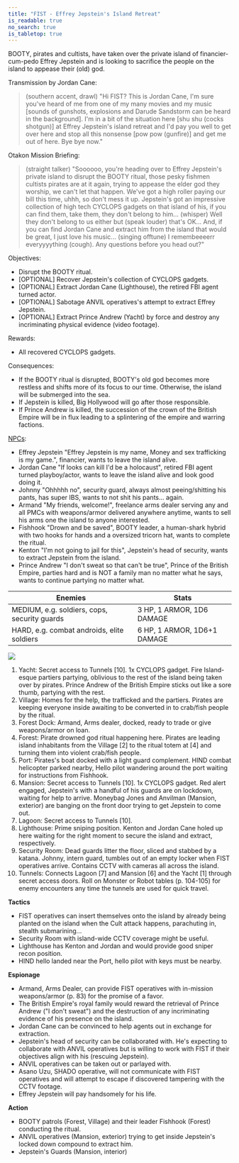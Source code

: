 ```yaml
---
title: "FIST - Effrey Jepstein's Island Retreat"
is_readable: true
no_search: true
is_tabletop: true
---
```


BOOTY, pirates and cultists, have taken over the private island of financier-cum-pedo Effrey Jepstein and is looking to sacrifice the people on the island to appease their (old) god.

<!--more-->

Transmission by Jordan Cane: 
> (southern accent, drawl) "Hi FIST? This is Jordan Cane, I'm sure you've heard of me from one of my many movies and my music [sounds of gunshots, explosions and Darude Sandstorm can be heard in the background]. I'm in a bit of the situation here [shu shu (cocks shotgun)] at Effrey Jepstein's island retreat and I'd pay you well to get over here and stop all this nonsense [pow pow (gunfire)] and get me out of here. Bye bye now."

Otakon Mission Briefing:
> (straight talker) "Soooooo, you're heading over to Effrey Jepstein's private island to disrupt the BOOTY ritual, those pesky fishmen cultists pirates are at it again, trying to appease the elder god they worship, we can't let that happen. We've got a high roller paying our bill this time, uhhh, so don't mess it up. Jepstein's got an impressive collection of high tech CYCLOPS gadgets on that island of his, if you can find them, take them, they don't belong to him... (whisper) Well they don't belong to us either but (speak louder) that's OK... And, if you can find Jordan Cane and extract him from the island that would be great, I just love his music... (singing offtune) I remembeeeerr everyyyything (cough). Any questions before you head out?"

Objectives:
- Disrupt the BOOTY ritual.
- [OPTIONAL] Recover Jepstein's collection of CYCLOPS gadgets.
- [OPTIONAL] Extract Jordan Cane (Lighthouse), the retired FBI agent turned actor.
- [OPTIONAL] Sabotage ANVIL operatives's attempt to extract Effrey Jepstein.
- [OPTIONAL] Extract Prince Andrew (Yacht) by force and destroy any incriminating physical evidence (video footage).

Rewards:
- All recovered CYCLOPS gadgets.

Consequences:
- If the BOOTY ritual is disrupted, BOOTY's old god becomes more restless and shifts more of its focus to our time. Otherwise, the island will be submerged into the sea.
- If Jepstein is killed, Big Hollywood will go after those responsible.
- If Prince Andrew is killed, the succession of the crown of the British Empire will be in flux leading to a splintering of the empire and warring factions.

[NPCs](/tabletop/fist/npcs):
- Effrey Jepstein "Effrey Jepstein is my name, Money and sex trafficking is my game.", financier, wants to leave the island alive.
- Jordan Cane "If looks can kill I'd be a holocaust", retired FBI agent turned playboy/actor, wants to leave the island alive and look good doing it.
- Johnny "Ohhhhh no", security guard, always almost peeing/shitting his pants, has super IBS, wants to not shit his pants... again.
- Armand "My friends, welcome!", freelance arms dealer serving any and all PMCs with weapons/armor delivered anywhere anytime, wants to sell his arms one the island to anyone interested.
- Fishhook "Drown and be saved", BOOTY leader, a human-shark hybrid with two hooks for hands and a oversized tricorn hat, wants to complete the ritual.
- Kenton "I'm not going to jail for this", Jepstein's head of security, wants to extract Jepstein from the island.
- Prince Andrew "I don't sweat so that can't be true", Prince of the British Empire, parties hard and is NOT a family man no matter what he says, wants to continue partying no matter what.

| Enemies | Stats |
| --- | --- |
| MEDIUM, e.g. soldiers, cops, security guards | 3 HP, 1 ARMOR, 1D6 DAMAGE |
| HARD, e.g. combat androids, elite soldiers | 6 HP, 1 ARMOR, 1D6+1 DAMAGE |


![](/img/tabletop/fist/island.jpg)

1. Yacht: Secret access to Tunnels [10]. 1x CYCLOPS gadget. Fire Island-esque partiers partying, oblivious to the rest of the island being taken over by pirates. Prince Andrew of the British Empire sticks out like a sore thumb, partying with the rest.
2. Village: Homes for the help, the trafficked and the partiers. Pirates are keeping everyone inside awaiting to be converted in to crab/fish people by the ritual. 
3. Forest Dock: Armand, Arms dealer, docked, ready to trade or give weapons/armor on loan.
4. Forest: Pirate drowned god ritual happening here. Pirates are leading island inhabitants from the Village [2] to the ritual totem at [4] and turning them into violent crab/fish people. 
5. Port: Pirates's boat docked with a light guard complement. HIND combat helicopter parked nearby, Hello pilot wandering around the port waiting for instructions from Fishhook. 
6. Mansion: Secret access to Tunnels [10]. 1x CYCLOPS gadget. Red alert engaged, Jepstein's with a handful of his guards are on lockdown, waiting for help to arrive. Moneybag Jones and Anvilman (Mansion, exterior) are banging on the front door trying to get Jepstein to come out.
7. Lagoon: Secret access to Tunnels [10]. 
8. Lighthouse: Prime sniping position. Kenton and Jordan Cane holed up here waiting for the right moment to secure the island and extract, respectively.
9. Security Room: Dead guards litter the floor, sliced and stabbed by a katana. Johnny, intern guard, tumbles out of an empty locker when FIST operatives arrive. Contains CCTV with cameras all across the island.
10. Tunnels: Connects Lagoon [7] and Mansion [6] and the Yacht [1] through secret access doors. Roll on Monster or Robot tables (p. 104-105) for enemy encounters any time the tunnels are used for quick travel.

**Tactics**

- FIST operatives can insert themselves onto the island by already being planted on the island when the Cult attack happens, parachuting in, stealth submarining...
- Security Room with island-wide CCTV coverage might be useful.
- Lighthouse has Kenton and Jordan and would provide good sniper recon position.
- HIND hello landed near the Port, hello pilot with keys must be nearby.

**Espionage**

- Armand, Arms Dealer, can provide FIST operatives with in-mission weapons/armor (p. 83) for the promise of a favor.  
- The British Empire's royal family would reward the retrieval of Prince Andrew ("I don't sweat") and the destruction of any incriminating evidence of his presence on the island.
- Jordan Cane can be convinced to help agents out in exchange for extraction.
- Jepstein's head of security can be collaborated with. He's expecting to collaborate with ANVIL operatives but is willing to work with FIST if their objectives align with his (rescuing Jepstein).
- ANVIL operatives can be taken out or parlayed with. 
- Asano Uzu, SHADO operative, will not communicate with FIST operatives and will attempt to escape if discovered tampering with the CCTV footage. 
- Effrey Jepstein will pay handsomely for his life.

**Action**

- BOOTY patrols (Forest, Village) and their leader Fishhook (Forest) conducting the ritual.
- ANVIL operatives (Mansion, exterior) trying to get inside Jepstein's locked down compound to extract him.
- Jepstein's Guards (Mansion, interior)